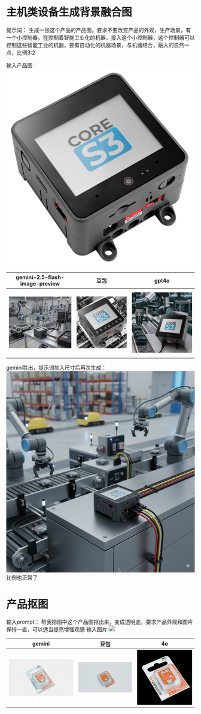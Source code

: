 # 主机类设备生成背景融合图
提示词：
生成一张这个产品的产品图，要求不要改变产品的外观，生产场景，有一个小控制器，在控制着智能工业化的机器，接入这个小控制器，这个控制器可以控制这些智能工业的机器，要有自动化的机器场景，与机器结合，融入的自然一点，比例3:2

输入产品图：
![](../file/Pasted%20image%2020250828174659.png)


| gemini-2.5-flash-image-preview                   | 豆包                            | gpt4o                                  |
| ------------------------------------------------ | ----------------------------- | -------------------------------------- |
| ![](../file/Pasted%20image%2020250828174736.png) | ![](../file/output_image.jpg) | ![](../file/企业微信截图_17528330554914.png) |
gemini胜出，提示词加入尺寸后再次生成：
![](../file/企业微信截图_17563751318279.png)
比例也正常了



# 产品抠图
输入prompt：
帮我把图中这个产品图抠出来，变成透明底，要求产品外观和图片保持一直，可以适当提亮增强观感
输入图片
![](../file/Pasted%20image%2020250828175036.png)


| gemini                                   | 豆包                     | 4o                             |
| ---------------------------------------- | ---------------------- | ------------------------------ |
| ![](../file/Pasted%20image%2020250828175450.png) | ![](../file/output_image2.jpg) | ![](../file/企业微信截图_17528336662489.png) |

